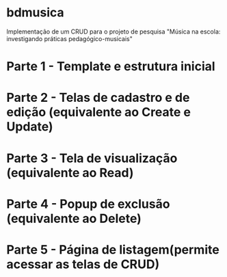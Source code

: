 # bdmusica
Implementação de um CRUD para o projeto de pesquisa "Música na escola: investigando práticas pedagógico-musicais"


# Parte 1 - Template e estrutura inicial #
# Parte 2 - Telas de cadastro e de edição (equivalente ao Create e Update) #
# Parte 3 - Tela de visualização (equivalente ao Read) #
# Parte 4 - Popup de exclusão (equivalente ao Delete) #
# Parte 5 - Página de listagem(permite acessar as telas de CRUD) #

